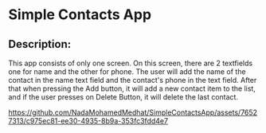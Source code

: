 #  Simple Contacts App

## Description:
This app consists of only one screen. On this screen, there are 2 textfields one for 
name and the other for phone. The user will add the name of the contact in the 
name text field and the contact's phone in the text field. After that 
when pressing the Add button, it will add a new contact item to the list, and if the 
user presses on Delete Button, it will delete the last contact.

https://github.com/NadaMohamedMedhat/SimpleContactsApp/assets/76527313/c975ec81-ee30-4935-8b9a-353fc3fdd4e7

